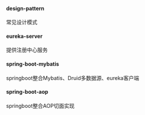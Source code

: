 #### design-pattern
常见设计模式

#### eureka-server
提供注册中心服务

#### spring-boot-mybatis
springboot整合Mybatis、Druid多数据源、eureka客户端

#### spring-boot-aop
springboot整合AOP切面实现